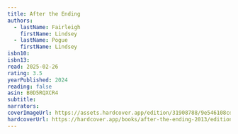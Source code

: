 ```yaml
---
title: After the Ending
authors:
  - lastName: Fairleigh
    firstName: Lindsey
  - lastName: Pogue
    firstName: Lindsey
isbn10:
isbn13:
read: 2025-02-26
rating: 3.5
yearPublished: 2024
reading: false
asin: B0D5RQXCR4
subtitle:
narrators:
coverImageUrl: https://assets.hardcover.app/edition/31908788/9e546108cd3e6c053fb90d66772a14d6d2271126.jpeg
hardcoverUrl: https://hardcover.app/books/after-the-ending-2013/editions/31908798
---
```

